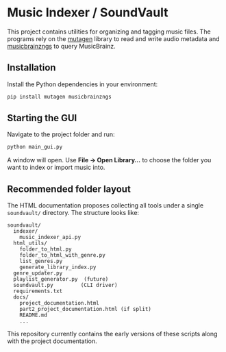 # Music Indexer / SoundVault

This project contains utilities for organizing and tagging music files. The programs rely on the
[mutagen](https://mutagen.readthedocs.io/) library to read and write audio metadata and
[musicbrainzngs](https://musicbrainzngs.readthedocs.io/) to query MusicBrainz.

## Installation

Install the Python dependencies in your environment:

```bash
pip install mutagen musicbrainzngs
```

## Starting the GUI

Navigate to the project folder and run:

```bash
python main_gui.py
```

A window will open. Use **File → Open Library…** to choose the folder you want
to index or import music into.

## Recommended folder layout

The HTML documentation proposes collecting all tools under a single `soundvault/` directory.
The structure looks like:

```
soundvault/
  indexer/
    music_indexer_api.py
  html_utils/
    folder_to_html.py
    folder_to_html_with_genre.py
    list_genres.py
    generate_library_index.py
  genre_updater.py
  playlist_generator.py  (future)
  soundvault.py         (CLI driver)
  requirements.txt
  docs/
    project_documentation.html
    part2_project_documentation.html (if split)
    README.md
    ...
```

This repository currently contains the early versions of these scripts along with the project
documentation.
